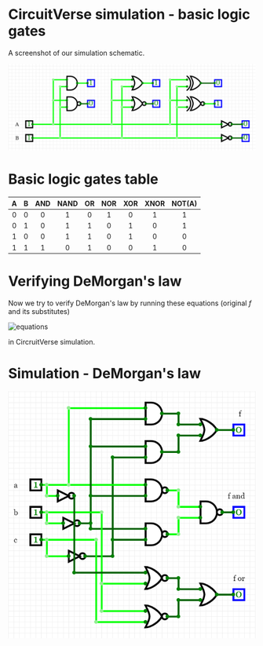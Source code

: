 # CircuitVerse simulation - basic logic gates
A screenshot of our simulation schematic.


![and_gates](../../Images/01-logic-gates-1.png)

# Basic logic gates table

| **A** | **B** | **AND** | **NAND**| **OR** | **NOR** | **XOR** | **XNOR** | **NOT**(A) |
| :-: | :-: | :-: | :-: | :-: | :-: | :-: | :-: | :-: |
| 0 | 0 | 0 | 1 | 0 | 1 | 0 | 1 | 1 |
| 0 | 1 | 0 | 1 | 1 | 0 | 1 | 0 | 1 |
| 1 | 0 | 0 | 1 | 1 | 0 | 1 | 0 | 0 |
| 1 | 1 | 1 | 0 | 1 | 0 | 0 | 1 | 0 |

# Verifying DeMorgan's law

Now we try to verify DeMorgan's law by running these equations (original *f* and its substitutes)

![equations](https://latex.codecogs.com/gif.latex?\begin{align*}&space;f&space;&&space;=&space;a\cdot\bar{b}&plus;\bar{b}\cdot\bar{c},\\&space;f_{AND}&space;&&space;=&space;\overline{\overline{a&space;\cdot&space;\bar{b}}\cdot\overline{\bar{b}\cdot\bar{c}}},\\&space;f_{OR}&&space;=&space;\overline{\bar{a}&space;&plus;&space;b}&space;&plus;&space;\overline{b&space;&plus;&space;c}.&space;\end{align*})


in CircruitVerse simulation.

# Simulation - DeMorgan's law

![demorgan](../../Images/01-logic-gates-2.png)

